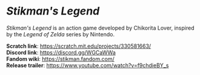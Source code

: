 # _Stikman's Legend_
_Stikman's Legend_ is an action game developed by Chikorita Lover, inspired by the _Legend of Zelda_ series by Nintendo.

**Scratch link**: https://scratch.mit.edu/projects/330581663/<br/>
**Discord link**: https://discord.gg/WGCaWWa<br/>
**Fandom wiki**: https://stikman.fandom.com/<br/>
**Release trailer**: https://www.youtube.com/watch?v=f9chdieBY_s
